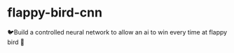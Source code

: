 # flappy-bird-cnn
🐦Build a controlled neural network to allow an ai to win every time at flappy bird 🐤
